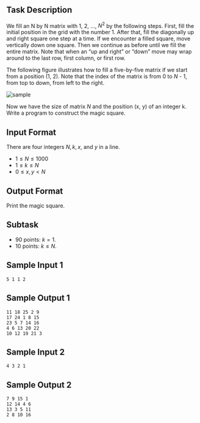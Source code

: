 <!-- Continuous 1 -->

## Task Description ##

We fill an N by N matrix with 1, 2, …, $N^2$ by the following steps.
First, fill the initial position in the grid with the number 1. 
After that, fill the diagonally up and right square one step at a time. 
If we encounter a filled square, move vertically down one square. 
Then we continue as before until we fill the entire matrix. 
Note that when an “up and right” or “down” move may wrap around to the last row, first column, or first row.

The following figure illustrates how to fill a five-by-five matrix if we start from a position (1, 2). 
Note that the index of the matrix is from 0 to $N$ - 1, from top to down, from left to the right.

![sample](/images/problems/p10216.png)
 
Now we have the size of matrix $N$ and the position (x, y) of an integer k. Write a program to construct the magic square. 

## Input Format ##
There are four integers $N, k, x$, and $y$ in a line.
* $1 \leq N \leq 1000$
* $1 \leq k \leq N$
* $0 \leq x, y < N$


## Output Format ##
Print the magic square.

## Subtask ##
* 90 points: $k = 1$.
* 10 points: $k \leq N$.

## Sample Input 1 ##
```
5 1 1 2
```
## Sample Output 1 ##
```
11 18 25 2 9
17 24 1 8 15
23 5 7 14 16
4 6 13 20 22
10 12 19 21 3
```

## Sample Input 2 ##
```
4 3 2 1
```
## Sample Output 2 ##
```
7 9 15 1
12 14 4 6
13 3 5 11
2 8 10 16
```
 
